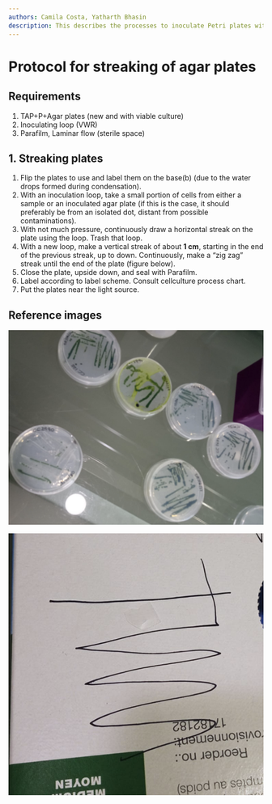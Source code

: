 ```yaml
---
authors: Camila Costa, Yatharth Bhasin
description: This describes the processes to inoculate Petri plates with Chlamydomonas.
---
```


# Protocol for streaking of agar plates

## Requirements

1. TAP+P+Agar plates (new and with viable culture)
2. Inoculating loop (VWR)
3. Parafilm, Laminar flow (sterile space)

## 1. Streaking  plates

1. Flip the plates to use and label them on the base(b) (due to the water drops formed during condensation).
2. With an inoculation loop, take a small portion of cells from either a sample or an inoculated agar plate (if this is the case, it should preferably be from an isolated dot, distant from possible contaminations).
3. With not much pressure, continuously draw a horizontal streak on the plate using the loop. Trash that loop. 
4. With a new loop, make a vertical streak of about **1 cm**, starting in the end of the previous streak, up to down. Continuously, make a “zig zag” streak until the end of the plate (figure below).
5. Close the plate, upside down, and seal with Parafilm.
6. Label according to label scheme. Consult cellculture process chart.
7. Put the plates near the light source.

## Reference images

![streaked_plates](/images/streaked_plates.png)

![streak_pattern](/images/streak_pattern.png)